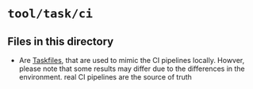<!-- File managed by repo-as-code, do not edit manually! -->
# `tool/task/ci`

## Files in this directory

- Are [Taskfiles](https://taskfile.dev), that are used to mimic the CI pipelines locally. Howver, please note that some results may differ due to the differences in the environment. real CI pipelines are the source of truth
